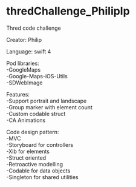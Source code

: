 # thredChallenge_PhilipIp
Thred code challenge  
  
Creator: Philip  
  
Language: swift 4  
  
Pod libraries:  
-GoogleMaps  
-Google-Maps-iOS-Utils  
-SDWebImage  


Features:  
-Support portrait and landscape  
-Group marker with element count  
-Custom codable struct  
-CA Animations

  
Code design pattern:  
-MVC  
-Storyboard for controllers  
-Xib for elements  
-Struct oriented  
-Retroactive modelling  
-Codable for data objects  
-Singleton for shared utilities  
